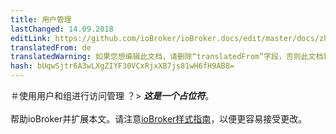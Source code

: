 ```yaml
---
title: 用户管理
lastChanged: 14.09.2018
editLink: https://github.com/ioBroker/ioBroker.docs/edit/master/docs/zh-cn/config/userrights.md
translatedFrom: de
translatedWarning: 如果您想编辑此文档，请删除“translatedFrom”字段，否则此文档将再次自动翻译
hash: bUqwSjtr6A3wLXgZIYF30VCxRjxXB7js81wH6fH9AB8=
---
```

＃使用用户和组进行访问管理
？&gt; ***这是一个占位符***。 <br><br>帮助ioBroker并扩展本文。请注意[ioBroker样式指南](community/styleguidedoc)，以便更容易接受更改。
